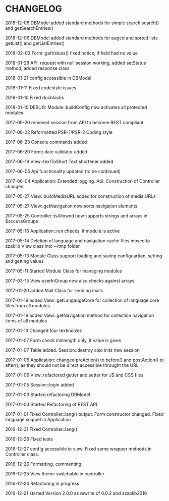 CHANGELOG
=========

2018-12-06 DBModel added standard methods for simple search search() and getSearchEntries()

2018-12-06 DBModel added standard methods for paged and sorted lists getList() and getListEntries()

2018-02-03 Form::getValues() fixed notice, if field had no value

2018-01-28 API: request with null session working, added setStatus method, added response class

2018-01-21 config accessible in DBModel

2018-01-11 Fixed codestyle issues

2018-01-10 Fixed docblocks

2018-01-10 DEBUG: Module::buildConfig now activates all protected modules

2017-09-20 removed session from API to become REST compliant

2017-08-22 Reformatted PSR-1/PSR-2 Coding style

2017-06-23 Console commands added

2017-06-20 Form: date validator added

2017-06-19 View::textToShort Text shortener added

2017-06-05 Api functionality updated (to be continued)

2017-06-04 Application: Extended logging. Api: Construction of Controller changed

2017-05-27 View::buildMediaURL added for construction of media URLs

2017-05-27 View::getNavigation now sorts navigation elements

2017-05-25 Controller::isAllowed now supports strings and arrays in $accessGroups

2017-05-16 Application::run checks, if module is active

2017-05-14 Deletion of language and navigation cache files moved to zzablib View class into ~/tmp folder

2017-05-13 Module Class support loading and saving configuartion, setting and getting values

2017-05-11 Started Module Class for managing modules

2017-03-15 View:userInGroup now also checks against arrays

2017-01-20 added Mail Class for sending mails

2017-01-19 added View::getLangaugeCore for collection of language core files from all modules

2017-01-19 added View::getNavigation method for collection navigation items of all modules

2017-01-13 Changed four textindizes

2017-01-07 Form check minlength only, if value is given

2017-01-07 Table added. Session::destroy also inits new session

2017-01-06 Application: changed preAction() to before() and postAction() to after(), as they should not be direct accessible throught the URL

2017-01-06 View: refactored getter and setter for JS and CSS files

2017-01-05 Session::login added

2017-01-03 Started refactoring DBModel

2017-01-03 Started Refactoring of REST API

2017-01-01 Fixed Controller::lang() output. Form constructor changed. Fixed language snippet in Application

2016-12-31 Fixed Controller::lang()

2016-12-28 Fixed tests

2016-12-27 config accessible in view. Fixed some wrapper methods in Controller class.

2016-12-26 Formatting, commenting

2016-12-25 View theme switchable in controller

2016-12-24 Refactoring in progress

2016-12-21 started Version 2.0.0 as rewrite of 0.0.2 and zzaplib2016
